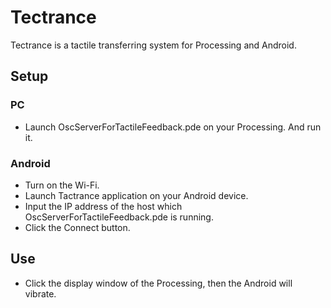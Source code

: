 Tectrance
=========

Tectrance is a tactile transferring system for Processing and Android.

Setup
-----

### PC
* Launch OscServerForTactileFeedback.pde on your Processing. And run it.

### Android
* Turn on the Wi-Fi.
* Launch Tactrance application on your Android device.
* Input the IP address of the host which OscServerForTactileFeedback.pde is running.
* Click the Connect button.

Use
---

* Click the display window of the Processing, then the Android will vibrate.
